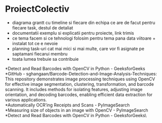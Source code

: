 # ProiectColectiv

- diagrama grantt cu timeline si fiecare din echipa ce are de facut
        pentru fiecare task, destul de detaliat
- documentatii exemplu si explicatii pentru proiecte, link trimis
- ce tema facem si ce tehnologi folosim pentru tema pana data viitoare + instalat tot ce e nevoie
- planning task-uri cat mai mici si mai multe, care vor fi asignate pe saptamani fiecarui membru
- toata lumea trebuie sa contribuie



*Detect and Read Barcodes with OpenCV in Python - GeeksforGeeks\
*GitHub - sghangaan/Barcode-Detection-and-Image-Analysis-Techniques: This repository demonstrates image processing techniques using OpenCV for effective image segmentation, clustering, transformation, and barcode scanning. It includes methods for isolating features, adjusting image orientation, and decoding barcodes, enabling efficient data extraction for various applications.\
*Automatically OCR’ing Receipts and Scans - PyImageSearch\
*Measuring size of objects in an image with OpenCV - PyImageSearch\
*Detect and Read Barcodes with OpenCV in Python - GeeksforGeeks\
